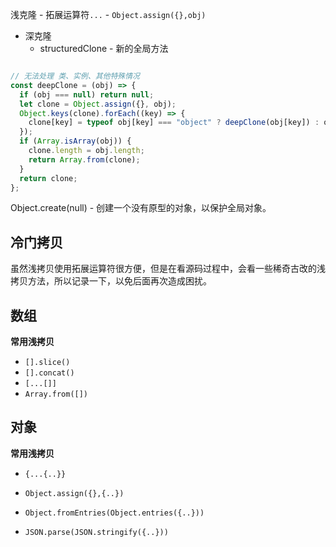 
 浅克隆
	- 拓展运算符`...`
	- `Object.assign({},obj)`
- 深克隆
	- structuredClone - 新的全局方法
```js

// 无法处理 类、实例、其他特殊情况
const deepClone = (obj) => {
  if (obj === null) return null;
  let clone = Object.assign({}, obj);
  Object.keys(clone).forEach((key) => {
    clone[key] = typeof obj[key] === "object" ? deepClone(obj[key]) : obj[key];
  });
  if (Array.isArray(obj)) {
    clone.length = obj.length;
    return Array.from(clone);
  }
  return clone;
};

```

Object.create(null) - 创建一个没有原型的对象，以保护全局对象。


## 冷门拷贝

虽然浅拷贝使用拓展运算符很方便，但是在看源码过程中，会看一些稀奇古改的浅拷贝方法，所以记录一下，以免后面再次造成困扰。

## 数组

**常用浅拷贝**

- `[].slice()`
- `[].concat()`
- `[...[]]`
- `Array.from([])`

## 对象

**常用浅拷贝** 

- `{...{..}}`
- `Object.assign({},{..})`

- `Object.fromEntries(Object.entries({..}))`
- `JSON.parse(JSON.stringify({..}))`
